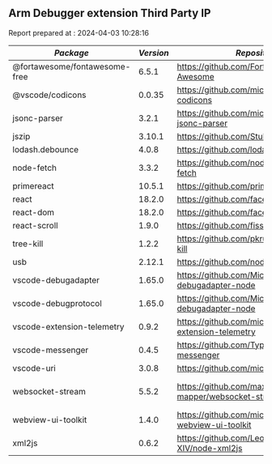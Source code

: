 ## Arm Debugger extension Third Party IP

Report prepared at : 2024-04-03 10:28:16

| *Package* | *Version* | *Repository* | *License* |
|---|---|---|---|
|@fortawesome/fontawesome-free|6.5.1|https://github.com/FortAwesome/Font-Awesome|[MIT](https://github.com/FortAwesome/Font-Awesome/blob/6.x/LICENSE.txt)|
|@vscode/codicons|0.0.35|https://github.com/microsoft/vscode-codicons|[MIT](https://github.com/microsoft/vscode-codicons/blob/main/LICENSE-CODE)|
|jsonc-parser|3.2.1|https://github.com/microsoft/node-jsonc-parser|[MIT](https://github.com/microsoft/node-jsonc-parser/blob/main/LICENSE.md)|
|jszip|3.10.1|https://github.com/Stuk/jszip|[MIT](https://github.com/Stuk/jszip/blob/master/LICENSE.markdown)|
|lodash.debounce|4.0.8|https://github.com/lodash/lodash|[MIT](https://github.com/Leonidas-from-XIV/node-xml2js/blob/master/LICENSE)|
|node-fetch|3.3.2|https://github.com/node-fetch/node-fetch|[MIT](https://github.com/node-fetch/node-fetch/blob/master/LICENSE.md)|
|primereact|10.5.1|https://github.com/primefaces/primereact|[MIT](https://github.com/primefaces/primereact/blob/master/LICENSE.md)|
|react|18.2.0|https://github.com/facebook/react|[MIT](https://github.com/facebook/react/blob/main/LICENSE)|
|react-dom|18.2.0|https://github.com/facebook/react|[MIT](https://github.com/facebook/react/blob/main/LICENSE)|
|react-scroll|1.9.0|https://github.com/fisshy/react-scroll|[MIT](https://github.com/fisshy/react-scroll/blob/master/LICENSE)|
|tree-kill|1.2.2|https://github.com/pkrumins/node-tree-kill|[MIT](https://github.com/pkrumins/node-tree-kill/blob/master/LICENSE)|
|usb|2.12.1|https://github.com/node-usb/node-usb|[MIT](https://github.com/node-usb/node-usb/blob/master/LICENSE)|
|vscode-debugadapter|1.65.0|https://github.com/Microsoft/vscode-debugadapter-node|[MIT](https://github.com/Microsoft/vscode-debugadapter-node/blob/master/License.txt)|
|vscode-debugprotocol|1.65.0|https://github.com/Microsoft/vscode-debugadapter-node|[MIT](https://github.com/Microsoft/vscode-debugadapter-node/blob/master/License.txt)|
|vscode-extension-telemetry|0.9.2|https://github.com/microsoft/vscode-extension-telemetry|[MIT](https://github.com/microsoft/vscode-extension-telemetry/blob/main/LICENSE)|
|vscode-messenger|0.4.5|https://github.com/TypeFox/vscode-messenger|[MIT](https://github.com/TypeFox/vscode-messenger/blob/main/LICENSE)|
|vscode-uri|3.0.8|https://github.com/microsoft/vscode-uri|[MIT](https://github.com/microsoft/vscode-uri/blob/main/LICENSE.md)|
|websocket-stream|5.5.2|https://github.com/max-mapper/websocket-stream|[BSD-2-Clause](https://github.com/max-mapper/websocket-stream/blob/master/LICENSE)|
|webview-ui-toolkit|1.4.0|https://github.com/microsoft/vscode-webview-ui-toolkit|[MIT](https://github.com/microsoft/vscode-webview-ui-toolkit/blob/main/LICENSE)|
|xml2js|0.6.2|https://github.com/Leonidas-from-XIV/node-xml2js|[MIT](https://github.com/lodash/lodash/blob/main/LICENSE)|
